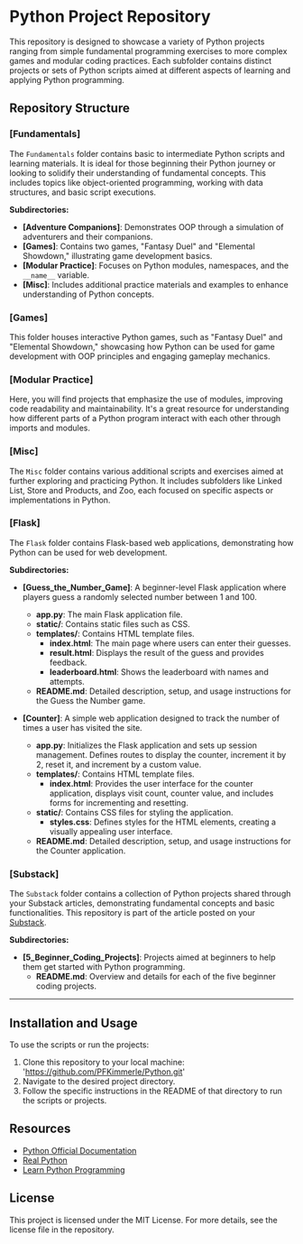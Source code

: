 # Python Project Repository

This repository is designed to showcase a variety of Python projects ranging from simple fundamental programming exercises to more complex games and modular coding practices. Each subfolder contains distinct projects or sets of Python scripts aimed at different aspects of learning and applying Python programming.

## Repository Structure

### [Fundamentals]

The `Fundamentals` folder contains basic to intermediate Python scripts and learning materials. It is ideal for those beginning their Python journey or looking to solidify their understanding of fundamental concepts. This includes topics like object-oriented programming, working with data structures, and basic script executions.

**Subdirectories:**
- **[Adventure Companions]**: Demonstrates OOP through a simulation of adventurers and their companions.
- **[Games]**: Contains two games, "Fantasy Duel" and "Elemental Showdown," illustrating game development basics.
- **[Modular Practice]**: Focuses on Python modules, namespaces, and the `__name__` variable.
- **[Misc]**: Includes additional practice materials and examples to enhance understanding of Python concepts.

### [Games]

This folder houses interactive Python games, such as "Fantasy Duel" and "Elemental Showdown," showcasing how Python can be used for game development with OOP principles and engaging gameplay mechanics.

### [Modular Practice]

Here, you will find projects that emphasize the use of modules, improving code readability and maintainability. It's a great resource for understanding how different parts of a Python program interact with each other through imports and modules.

### [Misc]

The `Misc` folder contains various additional scripts and exercises aimed at further exploring and practicing Python. It includes subfolders like Linked List, Store and Products, and Zoo, each focused on specific aspects or implementations in Python.

### [Flask]

The `Flask` folder contains Flask-based web applications, demonstrating how Python can be used for web development.

**Subdirectories:**

- **[Guess_the_Number_Game]**: A beginner-level Flask application where players guess a randomly selected number between 1 and 100.
  - **app.py**: The main Flask application file.
  - **static/**: Contains static files such as CSS.
  - **templates/**: Contains HTML template files.
    - **index.html**: The main page where users can enter their guesses.
    - **result.html**: Displays the result of the guess and provides feedback.
    - **leaderboard.html**: Shows the leaderboard with names and attempts.
  - **README.md**: Detailed description, setup, and usage instructions for the Guess the Number game.

- **[Counter]**: A simple web application designed to track the number of times a user has visited the site.
  - **app.py**: Initializes the Flask application and sets up session management. Defines routes to display the counter, increment it by 2, reset it, and increment by a custom value.
  - **templates/**: Contains HTML template files.
    - **index.html**: Provides the user interface for the counter application, displays visit count, counter value, and includes forms for incrementing and resetting.
  - **static/**: Contains CSS files for styling the application.
    - **styles.css**: Defines styles for the HTML elements, creating a visually appealing user interface.
  - **README.md**: Detailed description, setup, and usage instructions for the Counter application.


### [Substack]

The `Substack` folder contains a collection of Python projects shared through your Substack articles, demonstrating fundamental concepts and basic functionalities. This repository is part of the article posted on your [Substack](https://pfkimmerle.substack.com/).

**Subdirectories:**

- **[5_Beginner_Coding_Projects]**: Projects aimed at beginners to help them get started with Python programming.
  - **README.md**: Overview and details for each of the five beginner coding projects.

---

## Installation and Usage

To use the scripts or run the projects:

1. Clone this repository to your local machine: 'https://github.com/PFKimmerle/Python.git'
2. Navigate to the desired project directory.
3. Follow the specific instructions in the README of that directory to run the scripts or projects.

## Resources

- [Python Official Documentation](https://docs.python.org/3/)
- [Real Python](https://realpython.com/)
- [Learn Python Programming](https://learnpython.org/)

## License

This project is licensed under the MIT License. For more details, see the license file in the repository.